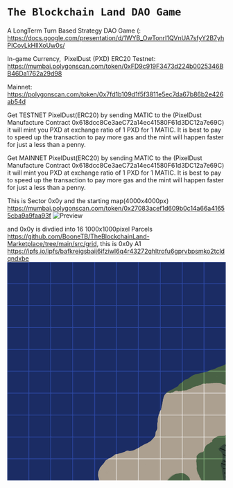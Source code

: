 # `The Blockchain Land DAO Game`

A LongTerm Turn Based Strategy DAO Game (: https://docs.google.com/presentation/d/1WYB_OwTonrI1QVnUA7sfyY2B7yhPICovLkHlIXoUw0s/

In-game Currency,  PixelDust (PXD) ERC20
Testnet: https://mumbai.polygonscan.com/token/0xFD9c919F3473d224b0025346BB46Da1762a29d98

Mainnet: https://polygonscan.com/token/0x7fd1b109d1f5f3811e5ec7da67b86b2e426ab54d

Get TESTNET PixelDust(ERC20) by sending MATIC to the (PixelDust Manufacture Contract 0x618dcc8Ce3aeC72a14ec41580F61d3DC12a7e69C) it will mint you PXD at exchange ratio of 1 PXD for 1 MATIC. It is best to pay to speed up the transaction to pay more gas and the mint will happen faster for just a less than a penny.

Get MAINNET PixelDust(ERC20) by sending MATIC to the (PixelDust Manufacture Contract 0x618dcc8Ce3aeC72a14ec41580F61d3DC12a7e69C) it will mint you PXD at exchange ratio of 1 PXD for 1 MATIC. It is best to pay to speed up the transaction to pay more gas and the mint will happen faster for just a less than a penny.

This is Sector 0x0y and the starting map(4000x4000px) https://mumbai.polygonscan.com/token/0x27083acef1d609b0c14a66a41655cba9a9faa93f 
![Preview](https://github.com/BooneTB/TheBlockchainLand-Marketplace/blob/main/src/TheBlockchainLand_0x0y.jpg)

and 0x0y is divdied into 16 1000x1000pixel Parcels https://github.com/BooneTB/TheBlockchainLand-Marketplace/tree/main/src/grid, this is 0x0y A1 https://ipfs.io/ipfs/bafkreigsbaij6ifziwl6q4r43272qhltrofu6gprvbpsmko2tcldqndxbe
![Preview](https://github.com/BooneTB/TheBlockchainLand-Marketplace/blob/main/src/grid/TheBlockchainLand_0x0y_A1.png) 

